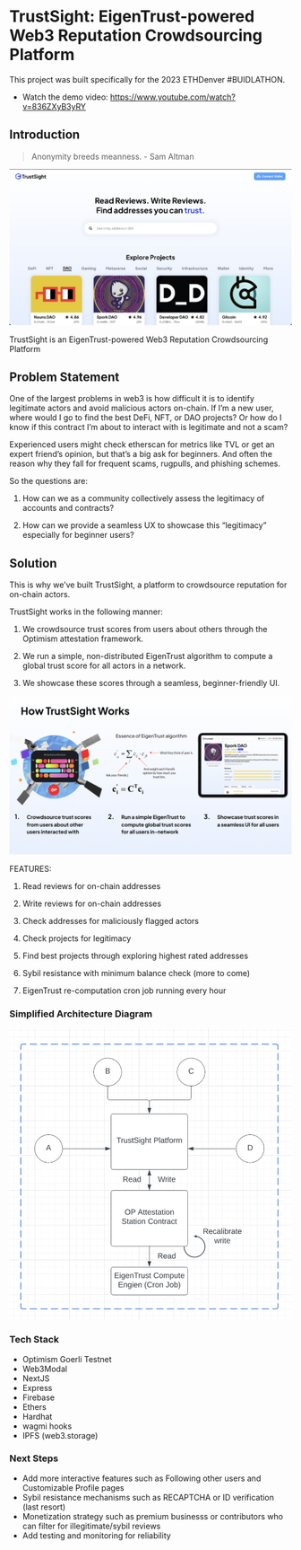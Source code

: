 # TrustSight: EigenTrust-powered Web3 Reputation Crowdsourcing Platform

This project was built specifically for the 2023 ETHDenver #BUIDLATHON.

- Watch the demo video: https://www.youtube.com/watch?v=836ZXyB3yRY

## Introduction

> Anonymity breeds meanness. - Sam Altman

![](/landing.png)

TrustSight is an EigenTrust-powered Web3 Reputation Crowdsourcing Platform

## Problem Statement
One of the largest problems in web3 is how difficult it is to identify legitimate actors and avoid malicious actors on-chain. If I’m a new user, where would I go to find the best DeFi, NFT, or DAO projects? Or how do I know if this contract I’m about to interact with is legitimate and not a scam? 

Experienced users might check etherscan for metrics like TVL or get an expert friend’s opinion, but that’s a big ask for beginners. And often the reason why they fall for frequent scams, rugpulls, and phishing schemes.

So the questions are:

1. How can we as a community collectively assess the legitimacy of accounts and contracts?

2. How can we provide a seamless UX to showcase this “legitimacy” especially for beginner users?

## Solution
This is why we’ve built TrustSight, a platform to crowdsource reputation for on-chain actors.

TrustSight works in the following manner:

1. We crowdsource trust scores from users about others through the Optimism attestation framework.

2. We run a simple, non-distributed EigenTrust algorithm to compute a global trust score for all actors in a network.

3. We showcase these scores through a seamless, beginner-friendly UI.

![](/howitworks.png)

FEATURES:

1. Read reviews for on-chain addresses

2. Write reviews for on-chain addresses

3. Check addresses for maliciously flagged actors

4. Check projects for legitimacy

5. Find best projects through exploring highest rated addresses

6. Sybil resistance with minimum balance check (more to come)

7. EigenTrust re-computation cron job running every hour


### Simplified Architecture Diagram

![](/diagram.png)

### Tech Stack

- Optimism Goerli Testnet
- Web3Modal
- NextJS
- Express
- Firebase
- Ethers
- Hardhat
- wagmi hooks
- IPFS (web3.storage)

### Next Steps

- Add more interactive features such as Following other users and Customizable Profile pages
- Sybil resistance mechanisms such as RECAPTCHA or ID verification (last resort)
- Monetization strategy such as premium businesss or contributors who can filter for illegitimate/sybil reviews
- Add testing and monitoring for reliability
